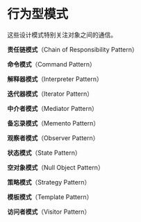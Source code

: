 # 行为型模式

这些设计模式特别关注对象之间的通信。

__责任链模式__（Chain of Responsibility Pattern）

__命令模式__（Command Pattern）

__解释器模式__（Interpreter Pattern）

__迭代器模式__（Iterator Pattern）

__中介者模式__（Mediator Pattern）

__备忘录模式__（Memento Pattern）

__观察者模式__（Observer Pattern）

__状态模式__（State Pattern）

__空对象模式__（Null Object Pattern）

__策略模式__（Strategy Pattern）

__模板模式__（Template Pattern）

__访问者模式__（Visitor Pattern）
